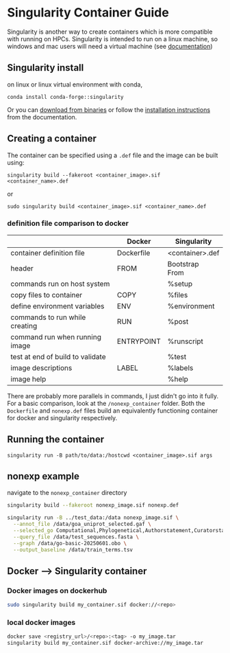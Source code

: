 # Singularity Container Guide
Singularity is another way to create containers which is more compatible with running on HPCs. Singularity is intended to run on a linux machine, so windows and mac users will need a virtual machine (see [documentation](https://docs.sylabs.io/guides/4.3/admin-guide/installation.html#installation-on-windows-or-mac))

## Singularity install
on linux or linux virtual environment with conda,
```
conda install conda-forge::singularity
```

Or you can [download from binaries](https://github.com/sylabs/singularity/blob/v4.3.4/INSTALL.md) or follow the [installation instructions](https://docs.sylabs.io/guides/4.3/admin-guide/installation.html) from the documentation.

## Creating a container
The container can be specified using a `.def` file and the image can be built using: 
```
singularity build --fakeroot <container_image>.sif <container_name>.def
```
or
```
sudo singularity build <container_image>.sif <container_name>.def
```

### definition file comparison to docker

|                                  | **Docker** | **Singularity**   |
| -------------------------------- | ---------- | ----------------- |
| container definition file        | Dockerfile | \<container>.def  |
| header                           | FROM       | Bootstrap<br>From |
| commands run on host system      |            | %setup            |
| copy files to container          | COPY       | %files            |
| define environment variables     | ENV        | %environment      |
| commands to run while creating   | RUN        | %post             |
| command run when running image   | ENTRYPOINT | %runscript        |
| test at end of build to validate |            | %test             |
| image descriptions               | LABEL      | %labels           |
| image help                       |            | %help             |

There are probably more parallels in commands, I just didn't go into it fully. For a basic comparison, look at the `/nonexp_container` folder. Both the `Dockerfile` and `nonexp.def` files build an equivalently functioning container for docker and singularity respectively.

## Running the container
`singularity run -B path/to/data:/hostcwd <container_image>.sif args`
## nonexp example
navigate to the `nonexp_container` directory
```bash
singularity build --fakeroot nonexp_image.sif nonexp.def

singularity run -B ../test_data:/data nonexp_image.sif \
  --annot_file /data/goa_uniprot_selected.gaf \
  --selected_go Computational,Phylogenetical,Authorstatement,Curatorstatement,Electronic \
  --query_file /data/test_sequences.fasta \
  --graph /data/go-basic-20250601.obo \
  --output_baseline /data/train_terms.tsv
```
## Docker --> Singularity container
### Docker images on dockerhub
```bash
sudo singularity build my_container.sif docker://<repo>
```
### local docker images
```bash
docker save <registry_url>/<repo>:<tag> -o my_image.tar
singularity build my_container.sif docker-archive://my_image.tar
```
